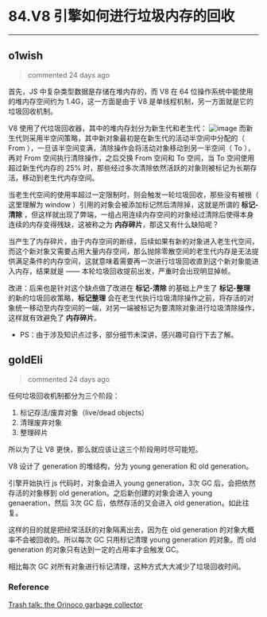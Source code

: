 
 # 84.V8 引擎如何进行垃圾内存的回收 
  
 ***
## o1wish 
 > commented 24 days ago 

首先，JS 中复杂类型数据是存储在堆内存的，而 V8 在 64 位操作系统中能使用的堆内存空间约为 1.4G，这一方面是由于 V8 是单线程机制，另一方面就是它的垃圾回收机制。

V8 使用了代垃圾回收器，其中的堆内存划分为新生代和老生代：
![image](https://user-images.githubusercontent.com/43943810/69719872-60f3d280-114c-11ea-8580-fb5f11a3300c.png)
而新生代则采用半空间策略，其中新对象最初是在新生代的活动半空间中分配的（ From ），一旦该半空间变满，清除操作会将活动对象移动到另一半空间（ To ），再对 From 空间执行清除操作，之后交换 From 空间和 To 空间，当 To 空间使用超过新生代内存的 25% 时，那些经过多次清除依然活跃的对象则被标记为长期存活，移动到老生代内存空间。

当老生代空间的使用率超过一定限制时，则会触发一轮垃圾回收，那些没有被根（ 这里理解为 window ）引用的对象会被添加标记然后清除掉，这就是所谓的 **标记-清除** ，但这样就出现了弊端，一组占用连续内存空间的对象经过清除后使得本身连续的内存变得残缺，这被称之为 **内存碎片**，那这又有什么缺陷呢？

当产生了内存碎片，由于内存空间的断续，后续如果有新的对象进入老生代空间，而这个新对象又需要占用大量内存空间，那么抛除零散空间的老生代内存是无法提供满足条件的内存空间，这就意味着需要再一次进行垃圾回收直到这个新对象能进入内存，结果就是 —— 本轮垃圾回收提前出发，严重时会出现明显掉帧。

改进：后来也是针对这个缺点做了改进在 **标记-清除** 的基础上产生了 **标记-整理** 的新的垃圾回收策略，**标记整理** 会在老生代执行垃圾清除操作之前，将存活的对象统一移动至内存空间的一端，对另一端被标记为要清除对象进行垃圾清除操作，这样就有效避免了 **内存碎片**。

- PS：由于涉及知识点过多，部分细节未深讲，感兴趣可自行下去了解。
## goldEli 
 > commented 24 days ago 

任何垃圾回收机制都分为三个阶段：

1. 标记存活/废弃对象（live/dead objects）
2. 清理废弃对象
3. 整理碎片
 
所以为了让 V8 更快，那么就应该让这三个阶段用时尽可能短。

V8 设计了 generation 的堆结构，分为 young generation 和 old generation。

引擎开始执行 js 代码时，对象会进入 young generation，3次 GC 后，会把依然存活的对象移到 old generation。之后新创建的对象会进入 young genaeration，然后 3次 GC 后，依然存活的又会进入 old generation。如此往复。

这样的目的就是把经常活跃的对象隔离出去，因为在 old generation 的对象大概率不会被回收的。所以每次 GC 只用标记清理 young generation 的对象。而 old generation 的对象只有达到一定的占用率才会触发 GC。

相比每次 GC 对所有对象进行标记清理，这种方式大大减少了垃圾回收时间。

### Reference

[Trash talk: the Orinoco garbage collector](https://v8.dev/blog/trash-talk)